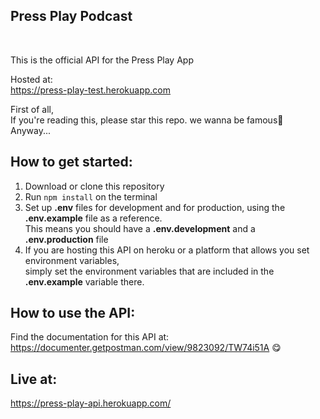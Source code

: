## Press Play Podcast 
<br>
<p> This is the official API for the Press Play App </p>    
  
Hosted at:    
https://press-play-test.herokuapp.com

First of all,  
If you're reading this, please star this repo. we wanna be famous🥺  
Anyway...  

## How to get started:
1. Download or clone this repository    
2. Run ```npm install``` on the terminal    
3. Set up **.env** files for development and for production, using the **.env.example** file as a reference.    
This means you should have a **.env.development** and a **.env.production** file    
4. If you are hosting this API on heroku or a platform that allows you set environment variables,      
simply set the environment variables that are included in the **.env.example** variable there.  

## How to use the API:  

Find the documentation for this API at:    
https://documenter.getpostman.com/view/9823092/TW74i51A 😋

## Live at:
https://press-play-api.herokuapp.com/
